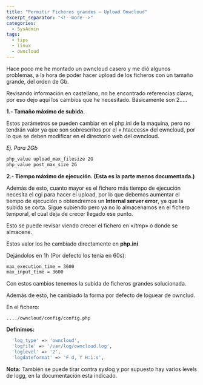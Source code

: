 ```yaml
---
title: "Permitir Ficheros grandes – Upload Onwcloud"
excerpt_separator: "<!--more-->"
categories:
  - SysAdmin
tags:
  - tips
  - linux
  - owncloud
---
```

Hace poco me he montado un owncloud casero y me dió algunos problemas, a la hora de poder hacer upload de los ficheros con un tamaño grande, del orden de Gb.

Revisando información en castellano, no he encontrado referencias claras, por eso dejo aquí los cambios que he necesitado. Básicamente son 2…..
<!--more-->

**1.- Tamaño máximo de subida.**

Estos parámetros se pueden cambiar en el php.ini de la maquina, pero no tendrán valor ya que son sobrescritos por el «.htaccess» del owncloud, por lo que se deben modificar en el directorio web del owncloud.

*Ej. Para 2Gb*
```bash
php_value upload_max_filesize 2G
php_value post_max_size 2G
```

**2.- Tiempo máximo de ejecución. (Esta es la parte menos documentada.)**

Además de esto, cuanto mayor es el fichero más tiempo de ejecución necesita el cgi para hacer el upload, por lo que debemos aumentar el tiempo de ejecución o obtendremos un **Internal server error**, ya que la subida se corta. Sigue subiendo pero ya no lo almacenamos en el fichero temporal, el cual deja de crecer llegado ese punto.

Esto se puede revisar viendo crecer el fichero en «/tmp» o donde se almacene.

Estos valor los he cambiado directamente en **php.ini**

Dejándolos en 1h (Por defecto los tenia en 60s):
```bash
max_execution_time = 3600
max_input_time = 3600
```

Con estos cambios tenemos la subida de ficheros grandes solucionada.

Además de esto, he cambiado la forma por defecto de loguear de ownclud.

En el fichero:
```
..../owncloud/config/config.php
```

**Definimos:**
```bash
  'log_type' => 'owncloud',
  'logfile' => '/var/log/owncloud.log',
  'loglevel' => '2',
  'logdateformat' => 'F d, Y H:i:s',
```

**Nota:** También se puede tirar contra syslog y por supuesto hay varios levels de logg, en la documentación esta indicado.